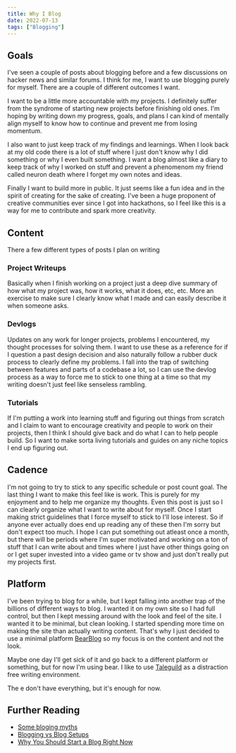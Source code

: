 ```yaml
--- 
title: Why I Blog 
date: 2022-07-13
tags: ["Blogging"]
---
```


## Goals

<!-- Excerpt Start --> 
I've seen a couple of posts about blogging before and a
few discussions on hacker news and similar forums. I think for me, I want to use
blogging purely for myself. There are a couple of different outcomes I want. 
<!-- Excerpt End -->
I want to be a little more accountable with my projects. I
definitely suffer from the syndrome of starting new projects before finishing
old ones. I'm hoping by writing down my progress, goals, and plans I can kind of
mentally align myself to know how to continue and prevent me from losing
momentum.

I also want to just keep track of my findings and learnings. When I look back at
my old code there is a lot of stuff where I just don't know why I did something
or why I even built something. I want a blog almost like a diary to keep track
of why I worked on stuff and prevent a phenomenom my friend called neuron death
where I forget my own notes and ideas. 

Finally I want to build more in public. It just seems like a fun idea and in the
spirit of creating for the sake of creating. I've been a huge proponent of
creative communities ever since I got into hackathons, so I feel like this is a
way for me to contribute and spark more creativity. 

## Content

There a few different types of posts I plan on writing

###  Project Writeups

Basically when I finish working on a project just a deep dive summary of how
what my project was, how it works, what it does, etc, etc. More an exercise to
make sure I clearly know what I made and can easily describe it when someone
asks.

### Devlogs

Updates on any work for longer projects, problems I encountered, my thought
processes for solving them. I want to use these as a reference for if I
question a past design decision and also naturally follow a rubber duck process
to clearly define my problems. I fall into the trap of switching between
features and parts of a codebase a lot, so I can use the devlog process as a way
to force me to stick to one thing at a time so that my writing doesn't just feel
like senseless rambling. 

### Tutorials

If I'm putting a work into learning stuff and figuring out things from scratch
and I claim to want to encourage creativity and people to work on their
projects, then I think I should give back and do what I can to help people
build. So I want to make sorta living tutorials and guides on any niche topics I
end up figuring out. 

## Cadence 

I'm not going to try to stick to any specific schedule or post count goal. The
last thing I want to make this feel like is work. This is purely for my
enjoyment and to help me organize my thoughts. Even this post is just so I can
clearly organize what I want to write about for myself. Once I start making
strict guidelines that I force myself to stick to I'll lose interest. So if
anyone ever actually does end up reading any of these then I'm sorry but don't
expect too much. I hope I can put something out atleast once a month, but there
will be periods where I'm super motivated and working on a ton of stuff that I
can write about and times where I just have other things going on or I get super
invested into a video game or tv show and just don't really put my projects
first. 

## Platform

I've been trying to blog for a while, but I kept falling into another trap of
the billions of different ways to blog. I wanted it on my own site so I had full
control, but then I kept messing around with the look and feel of the site. I
wanted it to be minimal, but clean looking. I started spending more time on
making the site than actually writing content. That's why I just decided to use
a minimal platform [BearBlog](tab:https://bearblog.dev) so my focus is on the
content and not the look. 

Maybe one day I'll get sick of it and go back to a different platform or
something, but for now I'm using bear. I like to use
[Taleguild](tab:https://taleguild.com/) as a distraction free writing
environment. 

The e don't have everything, but it's enough for now.

## Further Reading

- [Some bloging myths](https://jvns.ca/blog/2023/06/05/some-blogging-myths/)
- [Blogging vs Blog Setups](https://rakhim.org/honestly-undefined/19/)
- [Why You Should Start a Blog Right Now](https://guzey.com/personal/why-have-a-blog/)
